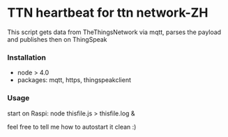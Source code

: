 # TTN heartbeat for ttn network-ZH
This script gets data from TheThingsNetwork via mqtt, parses the payload and publishes then on ThingSpeak

### Installation
- node > 4.0
- packages: mqtt, https, thingspeakclient

### Usage
start on Raspi:   node thisfile.js > thisfile.log &

feel free to tell me how to autostart it clean :)
